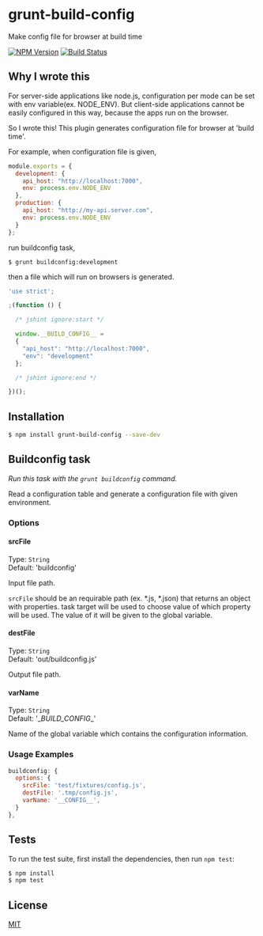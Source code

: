 # grunt-build-config

  Make config file for browser at build time

  [![NPM Version][npm-image]][npm-url]
  [![Build Status][travis-image]][travis-url]

## Why I wrote this

  For server-side applications like node.js, configuration per mode can be set with env variable(ex. NODE_ENV).
  But client-side applications cannot be easily configured in this way, because the apps run on the browser.
  
  So I wrote this! This plugin generates configuration file for browser at 'build time'.
  
  For example, when configuration file is given,

```js
module.exports = {
  development: {
    api_host: "http://localhost:7000",
    env: process.env.NODE_ENV
  },
  production: {
    api_host: "http://my-api.server.com",
    env: process.env.NODE_ENV
  }
};
```
  
  run buildconfig task,
  
```shell
$ grunt buildconfig:development
```
  
  then a file which will run on browsers is generated.
    
```js
'use strict';

;(function () {

  /* jshint ignore:start */

  window.__BUILD_CONFIG__ =
  {
    "api_host": "http://localhost:7000",
    "env": "development"
  };

  /* jshint ignore:end */

})();
```

  
## Installation

```bash
$ npm install grunt-build-config --save-dev
```

## Buildconfig task
_Run this task with the `grunt buildconfig` command._

Read a configuration table and generate a configuration file with given environment.

### Options

#### srcFile

  Type: `String`  
  Default: 'buildconfig'

  Input file path.

  `srcFile` should be an requirable path (ex. *.js, *.json) that returns an object with properties.
  task target will be used to choose value of which property will be used.
  The value of it will be given to the global variable.

#### destFile

  Type: `String`  
  Default: 'out/buildconfig.js'

  Output file path.

#### varName

  Type: `String`  
  Default: '\__BUILD_CONFIG__'
  
  Name of the global variable which contains the configuration information.

### Usage Examples

```js
buildconfig: {
  options: {
    srcFile: 'test/fixtures/config.js',
    destFile: '.tmp/config.js',
    varName: '__CONFIG__',
  }
},
```

## Tests

  To run the test suite, first install the dependencies, then run `npm test`:

```bash
$ npm install
$ npm test
```

## License

  [MIT](LICENSE)
  
[npm-image]: https://img.shields.io/npm/v/grunt-build-config.svg
[npm-url]: https://npmjs.org/package/grunt-build-config
[travis-image]: https://travis-ci.org/gifff/grunt-build-config.svg?branch=master
[travis-url]: https://travis-ci.org/gifff/grunt-build-config
